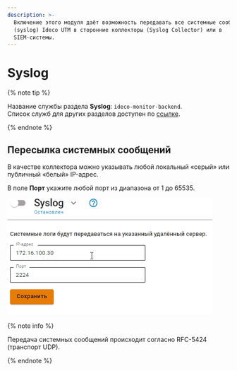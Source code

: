 ```yaml
---
description: >-
  Включение этого модуля даёт возможность передавать все системные сообщения
  (syslog) Ideco UTM в сторонние коллекторы (Syslog Collector) или в
  SIEM-системы.
---
```


# Syslog

{% note tip %}

Название службы раздела **Syslog**: `ideco-monitor-backend`. \
Список служб для других разделов доступен по [ссылке](../server-management/terminal.md).

{% endnote %}

## Пересылка системных сообщений

В качестве коллектора можно указывать любой локальный «серый» или публичный «белый» IP-адрес.

В поле **Порт** укажите любой порт из диапазона от 1 до 65535.

![](../../../_images/syslog.gif)

{% note info %}

Передача системных сообщений происходит согласно RFC-5424 (транспорт UDP).

{% endnote %}

